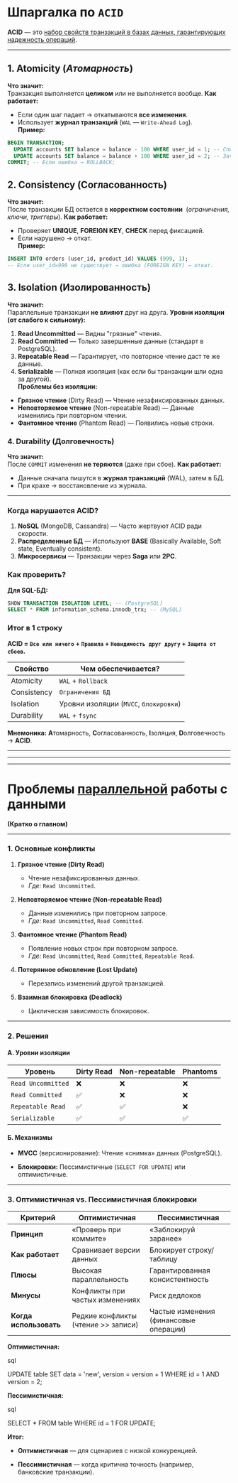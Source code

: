 # **Шпаргалка по `ACID`**

**ACID** — это <u>набор свойств транзакций в базах данных, гарантирующих надежность операций</u>.

---
## **1. Atomicity** (*Атомарность*)
**Что значит:**  
	Транзакция выполняется **целиком** или не выполняется вообще.
**Как работает:**
- Если один шаг падает → откатываются **все изменения**.    
- Использует **журнал транзакций** (`WAL` — `Write-Ahead Log`).   
**Пример:**
```sql
BEGIN TRANSACTION;  
  UPDATE accounts SET balance = balance - 100 WHERE user_id = 1; -- Списание  
  UPDATE accounts SET balance = balance + 100 WHERE user_id = 2; -- Зачисление  
COMMIT; -- Если ошибка → ROLLBACK;  
```

## **2. Consistency (Согласованность)**
**Что значит:**  
	После транзакции БД остается в **корректном состоянии** 
		(*ограничения, ключи, триггеры*).
**Как работает:**
- Проверяет **UNIQUE**, **FOREIGN KEY**, **CHECK** перед фиксацией.    
- Если нарушено → откат.    
**Пример:**
```sql
INSERT INTO orders (user_id, product_id) VALUES (999, 1);  
-- Если user_id=999 не существует → ошибка (FOREIGN KEY) → откат.  
```

## **3. Isolation (Изолированность)**
**Что значит:**  
	Параллельные транзакции **не влияют** друг на друга.
**Уровни изоляции (от слабого к сильному):**
1. **Read Uncommitted** — Видны "грязные" чтения.    
2. **Read Committed** — Только завершенные данные (стандарт в PostgreSQL).    
3. **Repeatable Read** — Гарантирует, что повторное чтение даст те же данные.    
4. **Serializable** — Полная изоляция (как если бы транзакции шли одна за другой).   
**Проблемы без изоляции:**
- **Грязное чтение** (Dirty Read) — Чтение незафиксированных данных.    
- **Неповторяемое чтение** (Non-repeatable Read) — Данные изменились при повторном чтении.    
- **Фантомное чтение** (Phantom Read) — Появились новые строки.    

### **4. Durability** (Долговечность)
**Что значит:**  
	После `COMMIT` изменения **не теряются** (даже при сбое).
**Как работает:**
- Данные сначала пишутся в **журнал транзакций** (WAL), затем в БД.    
- При крахе → восстановление из журнала.    

---
### **Когда нарушается ACID?**
1. **NoSQL** (MongoDB, Cassandra) — Часто жертвуют ACID ради скорости.    
2. **Распределенные БД** — Используют **BASE** (Basically Available, Soft state, Eventually consistent).    
3. **Микросервисы** — Транзакции через **Saga** или **2PC**.    

### **Как проверить?**
**Для SQL-БД:**
```sql
SHOW TRANSACTION ISOLATION LEVEL; -- (PostgreSQL)  
SELECT * FROM information_schema.innodb_trx; -- (MySQL)  
```

### **Итог в 1 строку**
**ACID = `Все или ничего` + `Правила` + `Невидимость друг другу` + `Защита от сбоев`.**

| **Свойство** | **Чем обеспечивается?**                |
| ------------ | -------------------------------------- |
| Atomicity    | `WAL` + `Rollback`                     |
| Consistency  | `Ограничения БД`                       |
| Isolation    | Уровни изоляции (`MVCC`, `блокировки`) |
| Durability   | `WAL` + `fsync`                        |

**Мнемоника:** **A**томарность, **C**огласованность, **I**золяция, **D**олговечность → **ACID**.

---
---
---
# **Проблемы <u>параллельной</u> работы с данными**
**(Кратко о главном)**

---

### **1. Основные конфликты**

1. **Грязное чтение (Dirty Read)**    
    - Чтение незафиксированных данных.        
    - _Где:_ `Read Uncommitted`.        
	
2. **Неповторяемое чтение (Non-repeatable Read)**    
    - Данные изменились при повторном запросе.        
    - _Где:_ `Read Uncommitted`, `Read Committed`.
        
3. **Фантомное чтение (Phantom Read)**    
    - Появление новых строк при повторном запросе.        
    - _Где:_ `Read Uncommitted`, `Read Committed`, `Repeatable Read`.
        
4. **Потерянное обновление (Lost Update)**    
    - Перезапись изменений другой транзакцией.
        
5. **Взаимная блокировка (Deadlock)**
    
    - Циклическая зависимость блокировок.
        

---

### **2. Решения**

#### **А. Уровни изоляции**

|Уровень|Dirty Read|Non-repeatable|Phantoms|
|---|---|---|---|
|`Read Uncommitted`|❌|❌|❌|
|`Read Committed`|✅|❌|❌|
|`Repeatable Read`|✅|✅|❌|
|`Serializable`|✅|✅|✅|

#### **Б. Механизмы**

- **MVCC** (версионирование): Чтение «снимка» данных (PostgreSQL).
    
- **Блокировки:** Пессимистичные (`SELECT FOR UPDATE`) или оптимистичные.
    

---

### **3. Оптимистичная vs. Пессимистичная блокировки**

|**Критерий**|**Оптимистичная**|**Пессимистичная**|
|---|---|---|
|**Принцип**|«Проверь при коммите»|«Заблокируй заранее»|
|**Как работает**|Сравнивает версии данных|Блокирует строку/таблицу|
|**Плюсы**|Высокая параллельность|Гарантированная консистентность|
|**Минусы**|Конфликты при частых изменениях|Риск дедлоков|
|**Когда использовать**|Редкие конфликты (чтение >> записи)|Частые изменения (финансовые операции)|

**Оптимистичная:**

sql

UPDATE table SET data = 'new', version = version + 1 WHERE id = 1 AND version = 2;  

**Пессимистичная:**

sql

SELECT * FROM table WHERE id = 1 FOR UPDATE;  

**Итог:**

- **Оптимистичная** — для сценариев с низкой конкуренцией.
    
- **Пессимистичная** — когда критична точность (например, банковские транзакции).